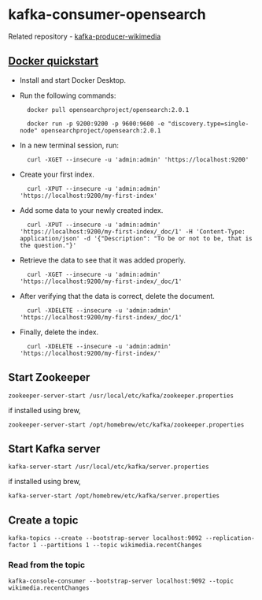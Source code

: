 # kafka-consumer-opensearch

Related repository - [kafka-producer-wikimedia](https://github.com/dhanoopbhaskar/kafka-producer-wikimedia)

## [Docker quickstart](https://opensearch.org/docs/latest/#docker-quickstart)
- Install and start Docker Desktop. 
- Run the following commands:

    
        docker pull opensearchproject/opensearch:2.0.1
   
        docker run -p 9200:9200 -p 9600:9600 -e "discovery.type=single-node" opensearchproject/opensearch:2.0.1

- In a new terminal session, run:

    
        curl -XGET --insecure -u 'admin:admin' 'https://localhost:9200'

- Create your first index.


        curl -XPUT --insecure -u 'admin:admin' 'https://localhost:9200/my-first-index'

- Add some data to your newly created index.


        curl -XPUT --insecure -u 'admin:admin' 'https://localhost:9200/my-first-index/_doc/1' -H 'Content-Type: application/json' -d '{"Description": "To be or not to be, that is the question."}'

- Retrieve the data to see that it was added properly.


        curl -XGET --insecure -u 'admin:admin' 'https://localhost:9200/my-first-index/_doc/1'

- After verifying that the data is correct, delete the document.


        curl -XDELETE --insecure -u 'admin:admin' 'https://localhost:9200/my-first-index/_doc/1'

- Finally, delete the index.


        curl -XDELETE --insecure -u 'admin:admin' 'https://localhost:9200/my-first-index/'



## Start Zookeeper
    zookeeper-server-start /usr/local/etc/kafka/zookeeper.properties

if installed using brew,

    zookeeper-server-start /opt/homebrew/etc/kafka/zookeeper.properties

## Start Kafka server
    kafka-server-start /usr/local/etc/kafka/server.properties

if installed using brew,

    kafka-server-start /opt/homebrew/etc/kafka/server.properties

## Create a topic
    kafka-topics --create --bootstrap-server localhost:9092 --replication-factor 1 --partitions 1 --topic wikimedia.recentChanges

### Read from the topic
    kafka-console-consumer --bootstrap-server localhost:9092 --topic wikimedia.recentChanges